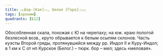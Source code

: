 ```yaml
---
title: ⒜Бор-[Кая]⒯, Белая [Гора]⒯⒵
tags: [ороним]
quadrants: [Б12]
---
```


Обособленная скала, похожая с Ю на черепаху; на юж. краю пологой безлесной
возв., круто обрывается к белым осыпям склонов. Часть куэсты Второй гряды,
протянувшейся между рр. Индол II и Куру-Индол; в 1 км к С от нп Курское (Белог.)
– тюрк. бор – мел; здесь «меловая».
